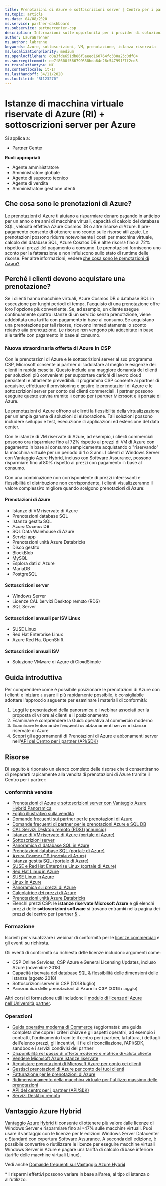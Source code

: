 ```yaml
---
title: Prenotazioni di Azure e sottoscrizioni server | Centro per i partner
ms.topic: article
ms.date: 04/08/2020
ms.service: partner-dashboard
ms.subservice: partnercenter-csp
description: Informazioni sulle opportunità per i provider di soluzioni cloud per acquisire, effettuare il provisioning e gestire le prenotazioni di Azure e le sottoscrizioni server per i clienti.
author: LauraBrenner
ms.author: labrenne
keywords: Azure, sottoscrizioni, VM, prenotazione, istanza riservata
ms.localizationpriority: medium
ms.openlocfilehash: d0a3fde651db86f8aeed160764fc330a25c0df04
ms.sourcegitcommit: ee7f8600f566799838bda64e26c54799137f2cd5
ms.translationtype: MT
ms.contentlocale: it-IT
ms.lasthandoff: 04/11/2020
ms.locfileid: "81123270"
---
```

<!-- Mike Aasen wrote and owns this topic -->

# <a name="azure-reserved-vm-instances-ri--server-subscriptions-for-azure"></a>Istanze di macchina virtuale riservate di Azure (RI) + sottoscrizioni server per Azure

Si applica a:

- Partner Center

**Ruoli appropriati**

- Agente amministratore
- Amministratore globale
- Agente di supporto tecnico
- Agente di vendita
- Amministratore gestione utenti
 
## <a name="what-are-azure-reservations"></a>Che cosa sono le prenotazioni di Azure?

Le prenotazioni di Azure ti aiutano a risparmiare denaro pagando in anticipo per un anno o tre anni di macchine virtuali, capacità di calcolo del database SQL, velocità effettiva Azure Cosmos DB o altre risorse di Azure. Il pre-pagamento consente di ottenere uno sconto sulle risorse utilizzate. Le prenotazioni possono ridurre notevolmente i costi per macchina virtuale, calcolo del database SQL, Azure Cosmos DB e altre risorse fino al 72% rispetto ai prezzi del pagamento a consumo. Le prenotazioni forniscono uno sconto per la fatturazione e non influiscono sullo stato di runtime delle risorse. Per altre informazioni, vedere [che cosa sono le prenotazioni di Azure?](https://docs.microsoft.com/azure/billing/billing-save-compute-costs-reservations)

## <a name="why-should-customers-buy-a-reservation"></a>Perché i clienti devono acquistare una prenotazione?

Se i clienti hanno macchine virtuali, Azure Cosmos DB o database SQL in esecuzione per lunghi periodi di tempo, l'acquisto di una prenotazione offre loro l'opzione più conveniente. Se, ad esempio, un cliente esegue continuamente quattro istanze di un servizio senza prenotazione, viene addebitata una tariffa con pagamento in base al consumo. Se acquistano una prenotazione per tali risorse, ricevono immediatamente lo sconto relativo alla prenotazione. Le risorse non vengono più addebitate in base alle tariffe con pagamento in base al consumo.

### <a name="compelling-new-azure-offer-in-csp"></a>Nuova straordinaria offerta di Azure in CSP

Con le prenotazioni di Azure e le sottoscrizioni server al suo programma CSP, Microsoft consente ai partner di soddisfare al meglio le esigenze dei clienti in rapida crescita. Questo include una maggiore domanda dei clienti per soluzioni più convenienti per supportare carichi di lavoro cloud persistenti e altamente prevedibili. Il programma CSP consente ai partner di acquisire, effettuare il provisioning e gestire le prenotazioni di Azure e le sottoscrizioni server per conto dei clienti commerciali. I partner possono eseguire queste attività tramite il centro per i partner Microsoft e il portale di Azure.

Le prenotazioni di Azure offrono ai clienti la flessibilità della virtualizzazione per un'ampia gamma di soluzioni di elaborazione. Tali soluzioni possono includere sviluppo e test, esecuzione di applicazioni ed estensione del data center.

Con le istanze di VM riservate di Azure, ad esempio, i clienti commerciali possono ora risparmiare fino al 72% rispetto ai prezzi di VM di Azure con pagamento in base al consumo semplicemente acquistando o "riservando" la macchina virtuale per un periodo di 1 o 3 anni. I clienti di Windows Server con Vantaggio Azure Hybrid, incluso con Software Assurance, possono risparmiare fino al 80% rispetto ai prezzi con pagamento in base al consumo.

Con una combinazione non corrispondente di prezzi interessanti e flessibilità di distribuzione non corrispondente, i clienti visualizzeranno il valore complessivo migliore quando scelgono prenotazioni di Azure:

#### <a name="azure-reservations"></a>Prenotazioni di Azure

- Istanze di VM riservate di Azure
- Prenotazioni database SQL
- Istanza gestita SQL
- Azure Cosmos DB
- SQL Data Warehouse di Azure
- Servizi app
- Prenotazioni unità Azure Databricks
- Disco gestito
- BlockBlob
- MySQL
- Esplora dati di Azure
- MariaDB
- PostgreSQL

#### <a name="server-subscriptions"></a>Sottoscrizioni server

- Windows Server
- Licenze CAL Servizi Desktop remoto (RDS)
- SQL Server

#### <a name="linux-isv-annual-subscriptions"></a>Sottoscrizioni annuali per ISV Linux

- SUSE Linux
- Red Hat Enterprise Linux
- Azure Red Hat OpenShift

#### <a name="isv-annual-subscriptions"></a>Sottoscrizioni annuali ISV

- Soluzione VMware di Azure di CloudSimple

## <a name="getting-started"></a>Guida introduttiva

Per comprendere come è possibile posizionare le prenotazioni di Azure con i clienti e iniziare a usare il più rapidamente possibile, è consigliabile adottare l'approccio seguente per esaminare i materiali di conformità:

1. Leggi le presentazioni della panoramica e i webinar associati per la proposta di valore ai clienti e il posizionamento
2. Esaminare e comprendere la Guida operativa al commercio moderno
3. Esaminare le domande frequenti su abbonamenti server e istanze riservate di Azure
4. Scopri gli aggiornamenti di Prenotazioni di Azure e abbonamenti server nell'[API del Centro per i partner (API/SDK)](https://docs.microsoft.com/partner-center/develop/purchase-azure-reserved-vm-instances)

## <a name="resources"></a>Risorse

Di seguito è riportato un elenco completo delle risorse che ti consentiranno di prepararti rapidamente alla vendita di prenotazioni di Azure tramite il Centro per i partner:

### <a name="sales-readiness"></a>Conformità vendite

- [Prenotazioni di Azure e sottoscrizioni server con Vantaggio Azure Hybrid Panoramica](https://assetsprod.microsoft.com/Azure-reservations-and-server-subscriptions-with-azure-hybrid-benefit.pptx)
- [Foglio illustrativo sulla vendita](https://assetsprod.microsoft.com/mpn/Azure-RI-Sales-Sheet-CSP.pdf)
- [Domande frequenti sui partner per le prenotazioni di Azure](https://assetsprod.microsoft.com/Partner-faq-for-azure-reservations.docx)
- [Domande frequenti di partner per le prenotazioni Azure e SQL DB](https://assetsprod.microsoft.com/Partner-faq-for-azure-reservations-sql-db.docx)
- [CAL Servizi Desktop remoto (RDS) (annuncio)](https://cloudblogs.microsoft.com/windowsserver/2018/10/03/remote-desktop-services-2019-generally-available-with-windows-server-2019/)
- [Istanze di VM riservate di Azure (portale di Azure)](https://docs.microsoft.com/azure/virtual-machines/windows/prepay-reserved-vm-instances)
- [Sottoscrizioni server](https://docs.microsoft.com/partner-center/csp-software-subscriptions)
- [Panoramica di database SQL in Azure](https://assetsprod.microsoft.com/Sql-db-in-azure-overview.pptx)
- [Prenotazioni database SQL (portale di Azure)](https://docs.microsoft.com/azure/sql-database/sql-database-reserved-capacity)
- [Azure Cosmos DB (portale di Azure)](https://docs.microsoft.com/azure/cosmos-db/cosmos-db-reserved-capacity)
- [Istanza gestita SQL (portale di Azure)](https://docs.microsoft.com/azure/sql-database/sql-database-managed-instance)
- [SUSE e Red Hat Enterprise Linux (portale di Azure)](https://docs.microsoft.com/azure/virtual-machines/linux/prepay-suse-software-charges)
- [Red Hat Linux in Azure](https://azure.com/redhat)
- [SUSE Linux in Azure](https://azure.microsoft.com/overview/linux-on-azure/suse/)
- [Linux in Azure](https://azure.microsoft.com/overview/linux-on-azure/)
- [Panoramica sui prezzi di Azure](https://azure.microsoft.com/pricing/)
- [Calcolatrice dei prezzi di Azure](https://azure.microsoft.com/pricing/calculator)
- [Prenotazioni unità Azure Databricks](https://docs.microsoft.com/azure/billing/billing-prepay-databricks-reserved-capacity)
- Elenchi prezzi CSP: le **istanze riservate Microsoft Azure** e gli elenchi prezzi delle **sottoscrizioni software** si trovano entrambi nella pagina dei prezzi del centro per i partner [&](https://partner.microsoft.com/pcv/sales) .

### <a name="training"></a>Formazione

Iscriviti per visualizzare i webinar di conformità per le [licenze commerciali](https://commercial-licensing.eventbuilder.com/FY2019_ALL) e gli eventi su richiesta.

Gli eventi di conformità su richiesta delle licenze includono argomenti come:

- CSP Online Services, CSP Azure e General Licensing Updates, incluso Azure (novembre 2018)
- Capacità riservata del database SQL & flessibilità delle dimensioni delle istanze (agosto 2018)
- Sottoscrizioni server in CSP (2018 luglio)
- Panoramica delle prenotazioni di Azure in CSP (2018 maggio)

Altri corsi di formazione utili includono il [modulo di licenze di Azure nell'Università partner](https://aka.ms/azure_partner_licensing).

### <a name="operations"></a>Operazioni

- [Guida operativa moderna di Commerce](https://assetsprod.microsoft.com/mpn/Partner-Center-Modern-Commerce-Operating-Guide.docx) (aggiornata): una guida completa che copre i criteri chiave e gli aspetti operativi, ad esempio i contratti, l'ordinamento tramite il centro per i partner, la fattura, i dettagli dell'elenco prezzi, gli incentivi, il file di riconciliazione, l'API/SDK, sandbox e i servizi condivisi del partner
- [Disponibilità nel paese di offerte moderne e matrice di valuta cliente](https://assetsprod.microsoft.com/modern-offers-country-currency-availability.xlsx)
- [Vendere Microsoft Azure istanze riservate](https://go.microsoft.com/fwlink/?linkid=872806)
- [Acquistare prenotazioni di Microsoft Azure per conto dei clienti](https://go.microsoft.com/fwlink/?linkid=872807)
- [Gestisci prenotazioni di Azure per conto dei tuoi clienti](https://go.microsoft.com/fwlink/?linkid=872808)
- [Fatturazione per le prenotazioni di Azure](azure-plan-billing.md)
- [Ridimensionamento della macchina virtuale per l'utilizzo massimo delle prenotazioni](https://go.microsoft.com/fwlink/?linkid=872810)
- [API del centro per i partner (API/SDK)](https://docs.microsoft.com/partner-center/develop/purchase-azure-reserved-vm-instances)
- [Servizi Desktop remoto](https://docs.microsoft.com/windows-server/remote/remote-desktop-services/welcome-to-rds)

## <a name="azure-hybrid-benefit"></a>Vantaggio Azure Hybrid

[Vantaggio Azure Hybrid](https://azure.microsoft.com/pricing/hybrid-benefit) ti consente di ottenere più valore dalle licenze di Windows Server e risparmiare fino al *47% sulle macchine virtuali. Puoi usare il vantaggio con le licenze per le edizioni Windows Server Datacenter e Standard con copertura Software Assurance. A seconda dell'edizione, è possibile convertire o riutilizzare le licenze per eseguire macchine virtuali Windows Server in Azure e pagare una tariffa di calcolo di base inferiore (tariffe delle macchine virtuali Linux).

Vedi anche [Domande frequenti sul Vantaggio Azure Hybrid](https://azure.microsoft.com/pricing/hybrid-benefit/faq/)

\* I risparmi effettivi possono variare in base all'area, al tipo di istanza o all'utilizzo.
